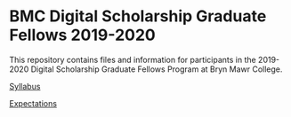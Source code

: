 # BMC Digital Scholarship Graduate Fellows 2019-2020

This repository contains files and information for participants in the 2019-2020 Digital Scholarship Graduate Fellows Program at Bryn Mawr College.

[Syllabus](/syllabus.md)

[Expectations](/expectations.md)
